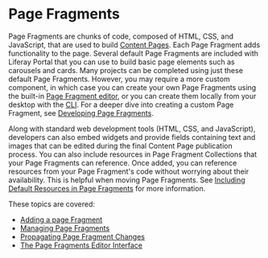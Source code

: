 # Page Fragments

Page Fragments are chunks of code, composed of HTML, CSS, and JavaScript, that are used to build [Content Pages](../02-creating-pages/03-content-page-elements.md). Each Page Fragment adds functionality to the page. Several default Page Fragments are included with Liferay Portal that you can use to build basic page elements such as carousels and cards. Many projects can be completed using just these default Page Fragments. However, you may require a more custom component, in which case you can create your own Page Fragments using the built-in [Page Fragment editor](./05-the-page-fragments-editor.md), or you can create them locally from your desktop with the [CLI](TODO). For a deeper dive into creating a custom Page Fragment, see [Developing Page Fragments](TODO).

Along with standard web development tools (HTML, CSS, and JavaScript), developers can also embed widgets and provide fields containing text and images that can be edited during the final Content Page publication process. You can also include resources in Page Fragment Collections that your Page Fragments can reference. Once added, you can reference resources from your Page Fragment's code without worrying about their availability. This is helpful when moving Page Fragments. See [Including Default Resources in Page Fragments](TODO) for more information. 

These topics are covered:

- [Adding a page Fragment](./02-adding-a-page-fragment.md)
- [Managing Page Fragments](./03-managing-page-fragments.md)
- [Propagating Page Fragment Changes](./04-propagating-page-fragment-changes.md)
- [The Page Fragments Editor Interface](./05-the-page-fragments-editor.md)
